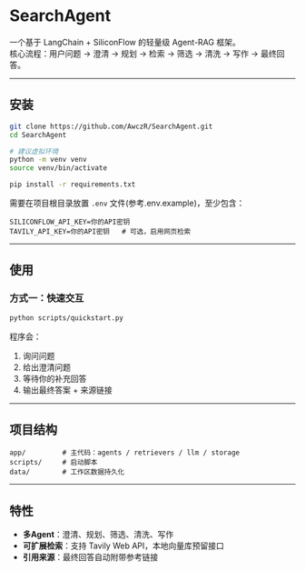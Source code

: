 
# SearchAgent

一个基于 LangChain + SiliconFlow 的轻量级 Agent-RAG 框架。  
核心流程：用户问题 → 澄清 → 规划 → 检索 → 筛选 → 清洗 → 写作 → 最终回答。

---

## 安装

```bash
git clone https://github.com/AwczR/SearchAgent.git
cd SearchAgent

# 建议虚拟环境
python -m venv venv
source venv/bin/activate

pip install -r requirements.txt
```

需要在项目根目录放置 `.env` 文件(参考.env.example)，至少包含：

```env
SILICONFLOW_API_KEY=你的API密钥
TAVILY_API_KEY=你的API密钥   # 可选，启用网页检索
```

---

## 使用

### 方式一：快速交互
```bash
python scripts/quickstart.py
```
程序会：
1. 询问问题
2. 给出澄清问题
3. 等待你的补充回答
4. 输出最终答案 + 来源链接

---

## 项目结构

```
app/         # 主代码：agents / retrievers / llm / storage
scripts/     # 启动脚本
data/        # 工作区数据持久化
```

---

## 特性

- **多Agent**：澄清、规划、筛选、清洗、写作
- **可扩展检索**：支持 Tavily Web API，本地向量库预留接口
- **引用来源**：最终回答自动附带参考链接
